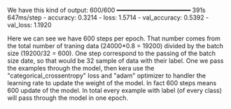 
We have this kind of output: 
600/600 ━━━━━━━━━━━━━━━━━━━━ 391s 647ms/step - accuracy: 0.3214 - loss: 1.5714 - val_accuracy: 0.5392 - val_loss: 1.1920

Here we can see we have 600 steps per epoch. That number comes from the total number of traning data (24000*0.8 = 19200) divided by the batch size (19200/32 = 600). One step correspond to the passing of the batch size date, so that would be 32 sample of data with their label. One we pass the examples through the model, then kera use the "categorical_crossentropy" loss and "adam" optimizer to handler the learning rate to update the weight of the model. In fact 600 steps means 600 update of the model. In total every example with label (of every class) will pass through the model in one epoch.    